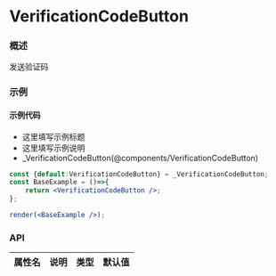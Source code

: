 
# VerificationCodeButton


### 概述

发送验证码


### 示例

#### 示例代码

- 这里填写示例标题
- 这里填写示例说明
- _VerificationCodeButton(@components/VerificationCodeButton)

```jsx
const {default:VerificationCodeButton} = _VerificationCodeButton;
const BaseExample = ()=>{
    return <VerificationCodeButton />;
};

render(<BaseExample />);

```


### API

|属性名|说明|类型|默认值|
|  ---  | ---  | --- | --- |

